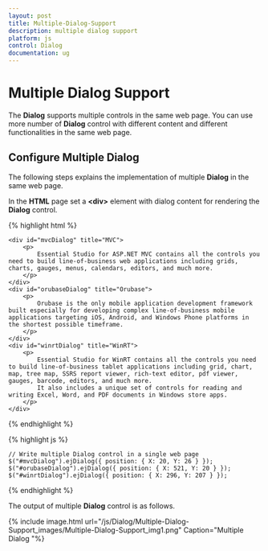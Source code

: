 ```yaml
---
layout: post
title: Multiple-Dialog-Support
description: multiple dialog support
platform: js
control: Dialog
documentation: ug
---
```


# Multiple Dialog Support

The **Dialog** supports multiple controls in the same web page. You can use more number of **Dialog** control with different content and different functionalities in the same web page.

## Configure Multiple Dialog

The following steps explains the implementation of multiple **Dialog** in the same web page. 

In the **HTML** page set a **&lt;div&gt;** element with dialog content for rendering the **Dialog** control. 

{% highlight html %}

    <div id="mvcDialog" title="MVC">
        <p>
            Essential Studio for ASP.NET MVC contains all the controls you need to build line-of-business web applications including grids, charts, gauges, menus, calendars, editors, and much more.
        </p>
    </div>
    <div id="orubaseDialog" title="Orubase">
        <p>
            Orubase is the only mobile application development framework built especially for developing complex line-of-business mobile applications targeting iOS, Android, and Windows Phone platforms in the shortest possible timeframe. 
        </p>
    </div>
    <div id="winrtDialog" title="WinRT">
        <p>
            Essential Studio for WinRT contains all the controls you need to build line-of-business tablet applications including grid, chart, map, tree map, SSRS report viewer, rich-text editor, pdf viewer, gauges, barcode, editors, and much more. 
            It also includes a unique set of controls for reading and writing Excel, Word, and PDF documents in Windows store apps.
        </p>
    </div>

{% endhighlight %}

{% highlight js %}


    // Write multiple Dialog control in a single web page
    $("#mvcDialog").ejDialog({ position: { X: 20, Y: 26 } });
    $("#orubaseDialog").ejDialog({ position: { X: 521, Y: 20 } });
    $("#winrtDialog").ejDialog({ position: { X: 296, Y: 207 } });


{% endhighlight %}

The output of multiple **Dialog** control is as follows.

{% include image.html url="/js/Dialog/Multiple-Dialog-Support_images/Multiple-Dialog-Support_img1.png" Caption="Multiple Dialog                                                                                            "%}

